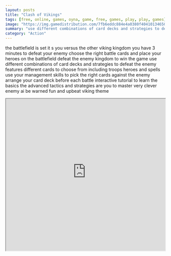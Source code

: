 ```yaml
---
layout: posts
title: "Clash of Vikings"
tags: [free, online, games, oyna, game, free, games, play, play, games]
image: "https://img.gamedistribution.com/7fb6eddc884e4a0380f40410134650a3.jpg"
summary: "use different combinations of card decks and strategies to defeat the enemy  free online games oyna game free games play play games"
category: "Action"
---
```


the battlefield is set it s you versus the other viking kingdom you have 3 minutes to defeat your enemy choose the right battle cards and place your heroes on the battlefield defeat the enemy kingdom to win the game use different combinations of card decks and strategies to defeat the enemy features different cards to choose from including troops heroes and spells use your management skills to pick the right cards against the enemy arrange your card deck before each battle interactive tutorial to learn the basics the advanced tactics and strategies are you to master very clever enemy ai be warned fun and upbeat viking theme

<iframe width="100%" height="480px;" src="https://html5.gamedistribution.com/7fb6eddc884e4a0380f40410134650a3/"></iframe>